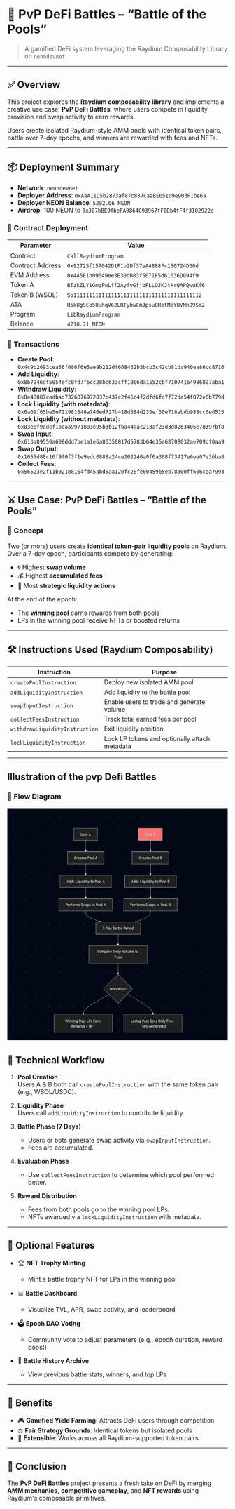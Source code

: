 # 🥊 PvP DeFi Battles – “Battle of the Pools”

> A gamified DeFi system leveraging the Raydium Composability Library on `neondevnet`.

---

## ✅ Overview

This project explores the **Raydium composability library** and implements a creative use case: **PvP DeFi Battles**, where users compete in liquidity provision and swap activity to earn rewards.

Users create isolated Raydium-style AMM pools with identical token pairs, battle over 7-day epochs, and winners are rewarded with fees and NFTs.

---

## 📦 Deployment Summary

- **Network**: `neondevnet`
- **Deployer Address**: `0xAaA11D5b2873af87c887CaaBE05109e903F1be6a`
- **Deployer NEON Balance**: `5292.06 NEON`
- **Airdrop**: 100 NEON to `0x387bBE9fbeFA0864C93967fF0Db4fF4f3102922e`

### 🔹 Contract Deployment

| Parameter     | Value                                                              |
|--------------|--------------------------------------------------------------------|
| Contract      | `CallRaydiumProgram`                                               |
| Contract Address | `0x92725f157042D1F1b2Df37eA4888Fc150724D00d`                  |
| EVM Address   | `0x445E1b09649ee3E30dD83f5071F5d61636D094f9`                       |
| Token A       | `BTzkZLY1GmgFwLff2AyfyGfjbPLLQJKJtkrQAPQwuKf6`                     |
| Token B (WSOL)| `So11111111111111111111111111111111111111112`                     |
| ATA           | `H5kUgSCo5UuhqV62LRTyhwCmJpsuQHotM5YUVMhD9Sm2`                     |
| Program       | `LibRaydiumProgram`                                               |
| Balance       | `4210.71 NEON`                                                    |

### 🧾 Transactions

- **Create Pool**: `0x4c9b2093cea56f086f6e5ae9b212df608432b3bcb3c42cb81da940ea86cc8716`
- **Add Liquidity**: `0x8b7946df5954efc0fd7f6cc28bc633cff1906da1552cbf71074164986897aba1`
- **Withdraw Liquidity**: `0x8e48887cadbad7326876972037c437c2f46d4f2dfd6fc7f72da54f872e6b779d`
- **Lock Liquidity (with metadata)**: `0x6a69f65be5e721981646a746ed727b418d584d230ef30e718abdb988cc6ed515`
- **Lock Liquidity (without metadata)**: `0x83eef9adef1beaa9971883e95b3b12fba44aac213af23d3d8263406e78397bf8`
- **Swap Input**: `0x613a89550a608ddd7be1a1e6a86350817d5783b64e35a68708032ae709bf0aa9`
- **Swap Output**: `0x1055d88c16f9f0f3f1e9edc0888a24ce202240a0f6a368f73417e6ee07e36ba8`
- **Collect Fees**: `0x56523e2f11b02188164fd45abd5aa120fc28fe00459b5eb78300ff606cea7993`

---

## ⚔️ Use Case: PvP DeFi Battles – “Battle of the Pools”

### 📘 Concept

Two (or more) users create **identical token-pair liquidity pools** on Raydium. Over a 7-day epoch, participants compete by generating:

- 🌀 Highest **swap volume**  
- 💰 Highest **accumulated fees**  
- 🧠 Most **strategic liquidity actions**

At the end of the epoch:
- The **winning pool** earns rewards from both pools
- LPs in the winning pool receive NFTs or boosted returns

---

## 🛠 Instructions Used (Raydium Composability)

| Instruction               | Purpose                                                  |
|---------------------------|----------------------------------------------------------|
| `createPoolInstruction`   | Deploy new isolated AMM pool                             |
| `addLiquidityInstruction` | Add liquidity to the battle pool                         |
| `swapInputInstruction`    | Enable users to trade and generate volume                |
| `collectFeesInstruction`  | Track total earned fees per pool                         |
| `withdrawLiquidityInstruction` | Exit liquidity position                           |
| `lockLiquidityInstruction` | Lock LP tokens and optionally attach metadata           |

---
## Illustration of the pvp Defi Battles
### 🧭 Flow Diagram

![PvP DeFi Battle Flow](./assets/image.png)

## 🔄 Technical Workflow

1. **Pool Creation**  
   Users A & B both call `createPoolInstruction` with the same token pair (e.g., WSOL/USDC).

2. **Liquidity Phase**  
   Users call `addLiquidityInstruction` to contribute liquidity.

3. **Battle Phase (7 Days)**  
   - Users or bots generate swap activity via `swapInputInstruction`.
   - Fees are accumulated.

4. **Evaluation Phase**  
   - Use `collectFeesInstruction` to determine which pool performed better.

5. **Reward Distribution**  
   - Fees from both pools go to the winning pool LPs.
   - NFTs awarded via `lockLiquidityInstruction` with metadata.

---

## 🧩 Optional Features

- 🏆 **NFT Trophy Minting**  
  - Mint a battle trophy NFT for LPs in the winning pool

- 📊 **Battle Dashboard**  
  - Visualize TVL, APR, swap activity, and leaderboard

- 🗳 **Epoch DAO Voting**  
  - Community vote to adjust parameters (e.g., epoch duration, reward boost)

- 🧾 **Battle History Archive**  
  - View previous battle stats, winners, and top LPs

---

## 🧠 Benefits

- 🎮 **Gamified Yield Farming**: Attracts DeFi users through competition  
- ⚖️ **Fair Strategy Grounds**: Identical tokens but isolated pools  
- 🌱 **Extensible**: Works across all Raydium-supported token pairs

---

## 📌 Conclusion

The **PvP DeFi Battles** project presents a fresh take on DeFi by merging **AMM mechanics**, **competitive gameplay**, and **NFT rewards** using Raydium's composable primitives.

